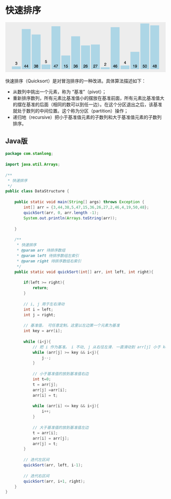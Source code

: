 # 快速排序

![](.././doc/12.gif)

快速排序（Quicksort）是对冒泡排序的一种改进。具体算法描述如下：

- 从数列中挑出一个元素，称为 “基准”（pivot）；
- 重新排序数列，所有元素比基准值小的摆放在基准前面，所有元素比基准值大的摆在基准的后面（相同的数可以到任一边）。在这个分区退出之后，该基准就处于数列的中间位置。这个称为分区（partition）操作；
- 递归地（recursive）把小于基准值元素的子数列和大于基准值元素的子数列排序。

## Java版

```java
package com.stanlong;

import java.util.Arrays;

/**
 * 快速排序
 */
public class DataStructure {

    public static void main(String[] args) throws Exception {
        int[] arr = {3,44,38,5,47,15,36,26,27,2,46,4,19,50,48};
        quickSort(arr, 0, arr.length -1);
        System.out.println(Arrays.toString(arr));

    }

    /**
     * 快速排序
     * @param arr 待排序数组
     * @param left 待排序数组左索引
     * @param right 待排序数组右索引
     */
    public static void quickSort(int[] arr, int left, int right){

        if(left >= right){
            return;
        }

        // i, j 用于左右滑动
        int i = left;
        int j = right;
        
        // 基准值， 可任意定制。这里以左边第一个元素为基准
        int key = arr[i];

        while (i<j){
            // 把 i 作为基准。 i 不动, j 从右往左滑. 一直滑动到 arr[j] 小于 key
            while (arr[j] >= key && i<j){
                j--;
            }

            // 小于基准值的放到基准值右边
            int t=0;
            t = arr[j];
            arr[j] =arr[i];
            arr[i] = t;

            while (arr[i] <= key && i<j){
                i++;
            }

            // 大于基准值的放到基准值左边
            t = arr[i];
            arr[i] = arr[j];
            arr[j] = t;
        }

        // 迭代左区间
        quickSort(arr, left, i-1);

        // 迭代右区间
        quickSort(arr, i+1, right);
    }
}
```

